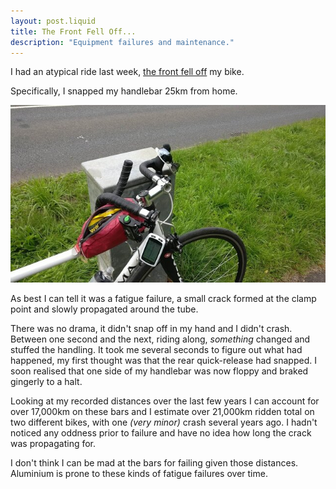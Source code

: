 ```yaml
---
layout: post.liquid
title: The Front Fell Off...
description: "Equipment failures and maintenance."
---
```


I had an atypical ride last week, [the front fell off](https://www.youtube.com/watch?v=3m5qxZm_JqM) my bike.

Specifically, I snapped my handlebar 25km from home.

![The offending bars](/assets/img/posts/2020-08-02-img0.jpeg)

As best I can tell it was a fatigue failure, a small crack formed at the clamp point and slowly propagated around the tube.

There was no drama, it didn't snap off in my hand and I didn't crash. Between one second and the next, riding along, _something_ changed and stuffed the handling. It took me several seconds to figure out what had happened, my first thought was that the rear quick-release had snapped. I soon realised that one side of my handlebar was now floppy and braked gingerly to a halt.

Looking at my recorded distances over the last few years I can account for over 17,000km on these bars and I estimate over 21,000km ridden total on two different bikes, with one _(very minor)_ crash several years ago. I hadn't noticed any oddness prior to failure and have no idea how long the crack was propagating for. 

I don't think I can be mad at the bars for failing given those distances. Aluminium is prone to these kinds of fatigue failures over time. 
